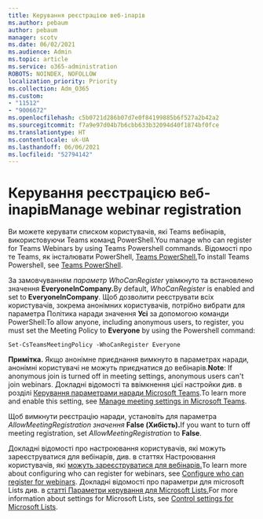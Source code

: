 ```yaml
---
title: Керування реєстрацією веб-inарів
ms.author: pebaum
author: pebaum
manager: scotv
ms.date: 06/02/2021
ms.audience: Admin
ms.topic: article
ms.service: o365-administration
ROBOTS: NOINDEX, NOFOLLOW
localization_priority: Priority
ms.collection: Adm_O365
ms.custom:
- "11512"
- "9006672"
ms.openlocfilehash: c5b0721d286b07d7e0f84199885b6f527a2b42a2
ms.sourcegitcommit: f7a9e97d04b7b6cbb633b32094d40f1874bf0fce
ms.translationtype: HT
ms.contentlocale: uk-UA
ms.lasthandoff: 06/06/2021
ms.locfileid: "52794142"
---
```

# <a name="manage-webinar-registration"></a><span data-ttu-id="882a5-102">Керування реєстрацією веб-inарів</span><span class="sxs-lookup"><span data-stu-id="882a5-102">Manage webinar registration</span></span>

<span data-ttu-id="882a5-103">Ви можете керувати списком користувачів, які Teams вебінарів, використовуючи Teams команд PowerShell.</span><span class="sxs-lookup"><span data-stu-id="882a5-103">You manage who can register for Teams Webinars by using Teams Powershell commands.</span></span> <span data-ttu-id="882a5-104">Відомості про те Teams, як інсталювати PowerShell, [Teams PowerShell.](/microsoftteams/teams-powershell-install)</span><span class="sxs-lookup"><span data-stu-id="882a5-104">To install Teams Powershell, see [Teams PowerShell](/microsoftteams/teams-powershell-install).</span></span> 

<span data-ttu-id="882a5-105">За замовчуванням *параметр WhoCanRegister* увімкнуто та встановлено значення **EveryoneInCompany.**</span><span class="sxs-lookup"><span data-stu-id="882a5-105">By default, *WhoCanRegister* is enabled and set to **EveryoneInCompany**.</span></span> <span data-ttu-id="882a5-106">Щоб дозволити реєструвати всіх користувачів, зокрема анонімних користувачів, потрібно вибрати для параметра Політика наради значення **Усі** за допомогою команди PowerShell:</span><span class="sxs-lookup"><span data-stu-id="882a5-106">To allow anyone, including anonymous users, to register, you must set the Meeting Policy to **Everyone** by using the Powershell command:</span></span>

`Set-CsTeamsMeetingPolicy -WhoCanRegister Everyone`

<span data-ttu-id="882a5-107">**Примітка.** Якщо анонімне приєднання вимкнуто в параметрах наради, анонімні користувачі не можуть приєднатися до вебінарів.</span><span class="sxs-lookup"><span data-stu-id="882a5-107">**Note**: If anonymous join is turned off in meeting settings, anonymous users can't join webinars.</span></span> <span data-ttu-id="882a5-108">Докладні відомості та ввімкнення цієї настройки див. в розділі [Керування параметрами наради Microsoft Teams](/microsoftteams/meeting-settings-in-teams).</span><span class="sxs-lookup"><span data-stu-id="882a5-108">To learn more and enable this setting, see [Manage meeting settings in Microsoft Teams](/microsoftteams/meeting-settings-in-teams).</span></span>

<span data-ttu-id="882a5-109">Щоб вимкнути реєстрацію наради, установіть для параметра *AllowMeetingRegistration значення* **False (Хибість).**</span><span class="sxs-lookup"><span data-stu-id="882a5-109">If you want to turn off meeting registration, set *AllowMeetingRegistration* to **False**.</span></span>

<span data-ttu-id="882a5-110">Докладні відомості про настроювання користувачів, які можуть зареєструватися для вебінарів, див. в статтях Настроювання користувачів, які [можуть зареєструватися для вебінарів.](/microsoftteams/set-up-webinars?source=docs#configure-who-can-register-for-webinars)</span><span class="sxs-lookup"><span data-stu-id="882a5-110">To learn more about configuring who can register for webinars, see [Configure who can register for webinars](/microsoftteams/set-up-webinars?source=docs#configure-who-can-register-for-webinars).</span></span> <span data-ttu-id="882a5-111">Докладні відомості про параметри для microsoft Lists див. в [статті Параметри керування для Microsoft Lists.](/sharepoint/control-lists)</span><span class="sxs-lookup"><span data-stu-id="882a5-111">For more information about settings for Microsoft Lists, see [Control settings for Microsoft Lists](/sharepoint/control-lists).</span></span>
